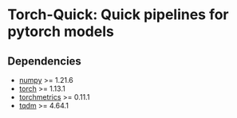 # Torch-Quick: Quick pipelines for pytorch models

## Dependencies
- [numpy](https://www.numpy.org/) >= 1.21.6
- [torch](https://pypi.org/project/torch/) >= 1.13.1
- [torchmetrics](https://pypi.org/project/torchmetrics/) >= 0.11.1
- [tqdm](https://pypi.org/project/tqdm/) >= 4.64.1
